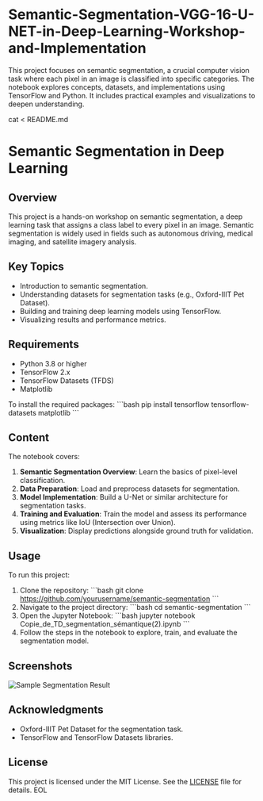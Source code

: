 # Semantic-Segmentation-VGG-16-U-NET-in-Deep-Learning-Workshop-and-Implementation
This project focuses on semantic segmentation, a crucial computer vision task where each pixel in an image is classified into specific categories. The notebook explores concepts, datasets, and implementations using TensorFlow and Python. It includes practical examples and visualizations to deepen understanding.

cat <<EOL > README.md
# Semantic Segmentation in Deep Learning

## Overview
This project is a hands-on workshop on semantic segmentation, a deep learning task that assigns a class label to every pixel in an image. Semantic segmentation is widely used in fields such as autonomous driving, medical imaging, and satellite imagery analysis.

## Key Topics
- Introduction to semantic segmentation.
- Understanding datasets for segmentation tasks (e.g., Oxford-IIIT Pet Dataset).
- Building and training deep learning models using TensorFlow.
- Visualizing results and performance metrics.

## Requirements
- Python 3.8 or higher
- TensorFlow 2.x
- TensorFlow Datasets (TFDS)
- Matplotlib

To install the required packages:
\`\`\`bash
pip install tensorflow tensorflow-datasets matplotlib
\`\`\`

## Content
The notebook covers:
1. **Semantic Segmentation Overview**: Learn the basics of pixel-level classification.
2. **Data Preparation**: Load and preprocess datasets for segmentation.
3. **Model Implementation**: Build a U-Net or similar architecture for segmentation tasks.
4. **Training and Evaluation**: Train the model and assess its performance using metrics like IoU (Intersection over Union).
5. **Visualization**: Display predictions alongside ground truth for validation.

## Usage
To run this project:
1. Clone the repository:
   \`\`\`bash
   git clone https://github.com/yourusername/semantic-segmentation
   \`\`\`
2. Navigate to the project directory:
   \`\`\`bash
   cd semantic-segmentation
   \`\`\`
3. Open the Jupyter Notebook:
   \`\`\`bash
   jupyter notebook Copie_de_TD_segmentation_sémantique(2).ipynb
   \`\`\`
4. Follow the steps in the notebook to explore, train, and evaluate the segmentation model.

## Screenshots
![Sample Segmentation Result](images/sample_segmentation.png)

## Acknowledgments
- Oxford-IIIT Pet Dataset for the segmentation task.
- TensorFlow and TensorFlow Datasets libraries.

## License
This project is licensed under the MIT License. See the [LICENSE](LICENSE) file for details.
EOL
